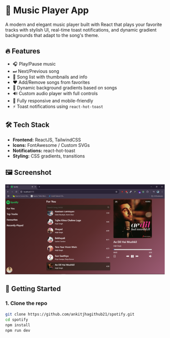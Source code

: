 # 🎵 Music Player App

A modern and elegant music player built with React that plays your favorite tracks with stylish UI, real-time toast notifications, and dynamic gradient backgrounds that adapt to the song's theme.


## 🔥 Features

- 🎧 Play/Pause music
- ⏭ Next/Previous song
- 📀 Song list with thumbnails and info
- ❤️ Add/Remove songs from favorites
- 🎨 Dynamic background gradients based on songs
- 🔊 Custom audio player with full controls
- 📱 Fully responsive and mobile-friendly
- ⚡ Toast notifications using `react-hot-toast`

## 🛠️ Tech Stack

- **Frontend:** ReactJS, TailwindCSS
- **Icons:** FontAwesome / Custom SVGs
- **Notifications:** react-hot-toast
- **Styling:** CSS gradients, transitions

## 🖼️ Screenshot

![alt text](image.png)

## 🚀 Getting Started

### 1. Clone the repo
```bash
git clone https://github.com/ankitjhagithub21/spotify.git
cd spotify
npm install
npm run dev


